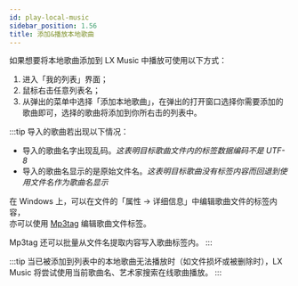 ```yaml
---
id: play-local-music
sidebar_position: 1.56
title: 添加&播放本地歌曲
---
```


如果想要将本地歌曲添加到 LX Music 中播放可使用以下方式：

1. 进入「我的列表」界面；
2. 鼠标右击任意列表名；
3. 从弹出的菜单中选择「添加本地歌曲」，在弹出的打开窗口选择你需要添加的歌曲即可，选择的歌曲将添加到你所右击的列表中。

:::tip
导入的歌曲若出现以下情况：

- 导入的歌曲名字出现乱码。*这表明目标歌曲文件内的标签数据编码不是 UTF-8*
- 导入的歌曲名显示的是原始文件名。*这表明目标歌曲没有标签内容而回退到使用文件名作为歌曲名显示*

在 Windows 上，可以在文件的「属性 → 详细信息」中编辑歌曲文件的标签内容，  
亦可以使用 [Mp3tag](https://www.mp3tag.de/en/download.html) 编辑歌曲文件标签。

Mp3tag 还可以批量从文件名提取内容写入歌曲标签内。
:::

:::tip
当已被添加到列表中的本地歌曲无法播放时（如文件损坏或被删除时），LX Music 将尝试使用当前歌曲名、艺术家搜索在线歌曲播放。
:::
